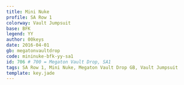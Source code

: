 ```yaml
---
title: Mini Nuke
profile: SA Row 1
colorway: Vault Jumpsuit
base: BFK
legend: YY
author: 00keys
date: 2016-04-01
gb: megatonvaultdrop
code: mininuke-bfk-yy-sa1
id: 706 # 700 = Megaton Vault Drop, SA1
tags: SA Row 1, Mini Nuke, Megaton Vault Drop GB, Vault Jumpsuit
template: key.jade
---
```




